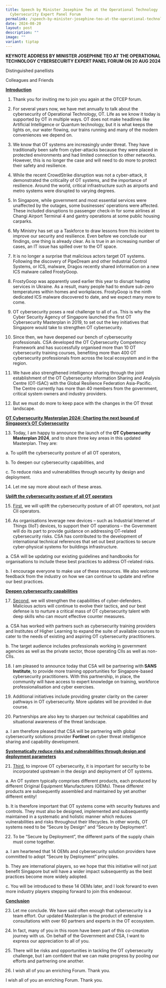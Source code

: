 ```yaml
---
title: Speech by Minister Josephine Teo at the Operational Technology
  Cybersecurity Expert Panel Forum
permalink: /speech-by-minister-josephine-teo-at-the-operational-technology-cybersecurity-expert-panel-forum/
date: 2024-08-20
layout: post
description: ""
image: ""
variant: tiptap
---
```

<p><strong>KEYNOTE ADDRESS BY MINISTER JOSEPHINE TEO AT THE OPERATIONAL TECHNOLOGY CYBERSECURITY EXPERT PANEL FORUM ON 20 AUG 2024</strong>
</p>
<p>Distinguished panellists</p>
<p>Colleagues and Friends</p>
<p><strong><u>Introduction</u></strong>
</p>
<ol data-tight="true" class="tight">
<li>
<p>Thank you for inviting me to join you again at the OTCEP forum.</p>
</li>
<li>
<p>For several years now, we have met annually to talk about the cybersecurity
of Operational Technology, OT. Life as we know it today is supported by
OT in multiple ways. OT does not make headlines like Artificial Intelligence
or Quantum technology, but it is what keeps the lights on, our water flowing,
our trains running and many of the modern conveniences we depend on.</p>
</li>
<li>
<p>We know that OT systems are increasingly under threat. They have traditionally
been safe from cyber-attacks because they were placed in protected environments
and had limited connection to other networks. However, this is no longer
the case and will need to do more to protect their safety and resilience.</p>
</li>
<li>
<p>While the recent CrowdStrike disruption was not a cyber-attack, it demonstrated
the criticality of OT systems, and the importance of resilience. Around
the world, critical infrastructure such as airports and metro systems were
disrupted to varying degrees.</p>
</li>
<li>
<p>In Singapore, while government and most essential services were unaffected
by the outages, some businesses’ operations were affected. These included
disruptions to passenger check-in for some airlines at Changi Airport Terminal
4 and gantry operations at some public housing carparks.</p>
</li>
<li>
<p>My Ministry has set up a Taskforce to draw lessons from this incident
to improve our security and resilience. Even before we conclude our findings,
one thing is already clear. As is true in an increasing number of cases,
an IT issue has spilled over to the OT space.</p>
</li>
<li>
<p>It is no longer a surprise that malicious actors target OT systems. Following
the discovery of PipeDream and other Industrial Control Systems, or ICS,
malware, Dragos recently shared information on a new ICS malware called
FrostyGoop.</p>
</li>
<li>
<p>FrostyGoop was apparently used earlier this year to disrupt heating services
in Ukraine. As a result, many people had to endure sub-zero temperatures
within homes and workplaces. FrostyGoop is the ninth dedicated ICS malware
discovered to date, and we expect many more to come.</p>
</li>
<li>
<p>OT cybersecurity poses a real challenge to all of us. This is why the
Cyber Security Agency of Singapore launched the first OT Cybersecurity
Masterplan in 2019, to set out the key initiatives that Singapore would
take to strengthen OT cybersecurity.</p>
</li>
<li>
<p>Since then, we have deepened our bench of cybersecurity professionals.
CSA developed the OT Cybersecurity Competency Framework and has successfully
organised more than 10 OT cybersecurity training courses, benefiting more
than 400 OT cybersecurity professionals from across the local ecosystem
and in the region.</p>
</li>
<li>
<p>We have also strengthened intelligence sharing through the joint establishment
of the OT Cybersecurity Information Sharing and Analysis Centre (OT-ISAC)
with the Global Resilience Federation Asia-Pacific. The Centre currently
has more than 40 members from the government, critical system owners and
industry providers.</p>
</li>
<li>
<p>But we must do more to keep pace with the changes in the OT threat landscape.</p>
</li>
</ol>
<p><strong><u>OT Cybersecurity Masterplan 2024: Charting the next bound of Singapore’s OT Cybersecurity</u></strong>
</p>
<ol start="13" data-tight="true" class="tight">
<li>
<p>Today, I am happy to announce the launch of the<strong> OT Cybersecurity Masterplan 2024</strong>,
and to share three key areas in this updated Masterplan. They are:</p>
</li>
</ol>
<p>a. To uplift the cybersecurity posture of all OT operators,</p>
<p>b. To deepen our cybersecurity capabilities, and</p>
<p>c. To reduce risks and vulnerabilities through security by design and
deployment.</p>
<ol start="14" data-tight="true" class="tight">
<li>
<p>Let me say more about each of these areas.</p>
</li>
</ol>
<p><strong><u>Uplift the cybersecurity posture of all OT operators</u></strong>
</p>
<ol start="15" data-tight="true" class="tight">
<li>
<p><u>First</u>, we will uplift the cybersecurity posture of all OT operators,
not just CII operators.</p>
</li>
<li>
<p>As organisations leverage new devices – such as Industrial Internet of
Things (IIoT) devices, to support their OT operations – the Government
will do its part to provide guidance on addressing OT-related cybersecurity
risks. CSA has contributed to the development of international technical
references that set out best practices to secure cyber-physical systems
for buildings infrastructure.</p>
</li>
</ol>
<p>a. CSA will be updating our existing guidelines and handbooks for organisations
to include these best practices to address OT-related risks.</p>
<p>b. I encourage everyone to make use of these resources. We also welcome
feedback from the industry on how we can continue to update and refine
our best practices.</p>
<p><strong><u>Deepen cybersecurity capabilities</u></strong>
</p>
<ol start="17" data-tight="true" class="tight">
<li>
<p><u>Second</u>, we will strengthen the capabilities of cyber-defenders.
Malicious actors will continue to evolve their tactics, and our best defense
is to nurture a critical mass of OT cybersecurity talent with deep skills
who can mount effective counter measures.</p>
</li>
</ol>
<p>a. CSA has worked with partners such as cybersecurity training providers
and Institutes of Higher Learning to expand the suite of available courses
to cater to the needs of existing and aspiring OT cybersecurity practitioners.</p>
<p>b. The target audience includes professionals working in government agencies
as well as the private sector, those operating CIIs as well as non-CIIs.</p>
<ol start="18" data-tight="true" class="tight">
<li>
<p>I am pleased to announce today that CSA will be partnering with<strong> SANS Institute</strong>,
to provide more training opportunities for Singapore-based cybersecurity
practitioners. With this partnership, in place, the community will have
access to expert knowledge on training, workforce professionalisation and
cyber exercises.</p>
</li>
<li>
<p>Additional initiatives include providing greater clarity on the career
pathways in OT cybersecurity. More updates will be provided in due course.</p>
</li>
<li>
<p>Partnerships are also key to sharpen our technical capabilities and situational
awareness of the threat landscape.</p>
</li>
</ol>
<p>a. I am therefore pleased that CSA will be partnering with global cybersecurity
solutions provider <strong>Fortinet</strong> on cyber threat intelligence
sharing and capability development.</p>
<p><strong><u>Systematically reduce risks and vulnerabilities through design and deployment parameters</u></strong>
</p>
<ol start="21" data-tight="true" class="tight">
<li>
<p><u>Third</u>, to improve OT cybersecurity, it is important for security
to be incorporated upstream in the design and deployment of OT systems.</p>
</li>
</ol>
<p>a. An OT system typically comprises different products, each produced
by different Original Equipment Manufacturers (OEMs). These different products
are subsequently assembled and maintained by yet another different entity!</p>
<p>b. It is therefore important that OT systems come with security features
and controls. They must also be designed, implemented and subsequently
maintained in a systematic and holistic manner which reduces vulnerabilities
and risks throughout their lifecycles. In other words, OT systems need
to be “Secure by Design” and “Secure by Deployment”.</p>
<ol start="22" data-tight="true" class="tight">
<li>
<p>To be “Secure by Deployment”, the different parts of the supply chain
must come together.</p>
</li>
</ol>
<p>a. I am heartened that 14 OEMs and cybersecurity solution providers have
committed to adopt “Secure by Deployment” principles.</p>
<p>b. They are international players, so we hope that this initiative will
not just benefit Singapore but will have a wider impact subsequently as
the best practices become more widely adopted.</p>
<p>c. You will be introduced to these 14 OEMs later, and I look forward to
even more industry players stepping forward to join this endeavour.</p>
<p><strong><u>Conclusion</u></strong>
</p>
<ol start="23" data-tight="true" class="tight">
<li>
<p>Let me conclude. We have said often enough that cybersecurity is a team
effort. Our updated Masterplan is the product of extensive consultations
with over 60 partners and experts in the OT ecosystem.</p>
</li>
<li>
<p>In fact, many of you in this room have been part of this co-creation journey
with us. On behalf of the Government and CSA, I want to express our appreciation
to all of you.</p>
</li>
<li>
<p>There will be risks and opportunities in tackling the OT cybersecurity
challenge, but I am confident that we can make progress by pooling our
efforts and partnering one another.</p>
</li>
<li>
<p>I wish all of you an enriching Forum. Thank you.</p>
</li>
</ol>
<p>I wish all of you an enriching Forum. Thank you.</p>